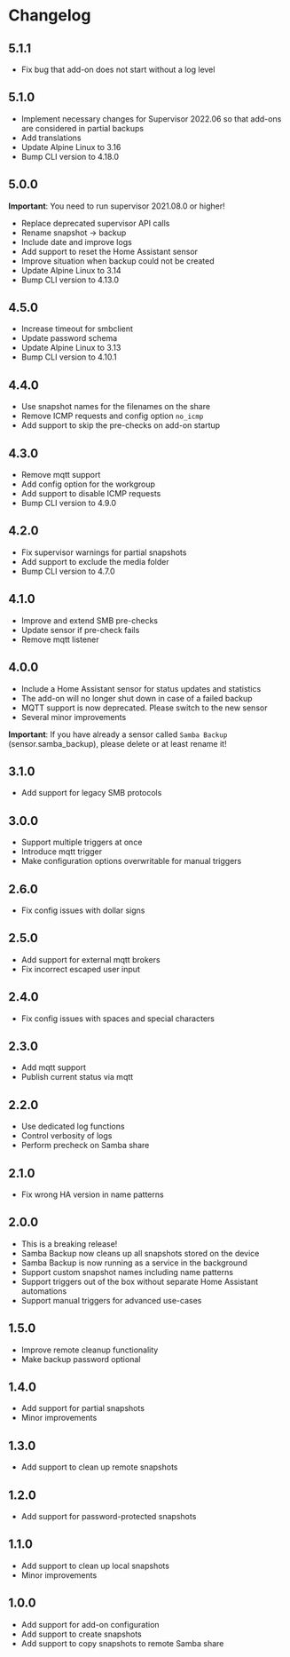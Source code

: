 # Changelog

## 5.1.1

- Fix bug that add-on does not start without a log level

## 5.1.0

- Implement necessary changes for Supervisor 2022.06 so that add-ons are considered in partial backups
- Add translations
- Update Alpine Linux to 3.16
- Bump CLI version to 4.18.0

## 5.0.0

**Important**: You need to run supervisor 2021.08.0 or higher!

- Replace deprecated supervisor API calls
- Rename snapshot -> backup
- Include date and improve logs
- Add support to reset the Home Assistant sensor
- Improve situation when backup could not be created
- Update Alpine Linux to 3.14
- Bump CLI version to 4.13.0

## 4.5.0

- Increase timeout for smbclient
- Update password schema
- Update Alpine Linux to 3.13
- Bump CLI version to 4.10.1

## 4.4.0

- Use snapshot names for the filenames on the share
- Remove ICMP requests and config option `no_icmp`
- Add support to skip the pre-checks on add-on startup

## 4.3.0

- Remove mqtt support
- Add config option for the workgroup
- Add support to disable ICMP requests
- Bump CLI version to 4.9.0

## 4.2.0

- Fix supervisor warnings for partial snapshots
- Add support to exclude the media folder
- Bump CLI version to 4.7.0

## 4.1.0

- Improve and extend SMB pre-checks
- Update sensor if pre-check fails
- Remove mqtt listener

## 4.0.0

- Include a Home Assistant sensor for status updates and statistics
- The add-on will no longer shut down in case of a failed backup
- MQTT support is now deprecated. Please switch to the new sensor
- Several minor improvements

**Important**: If you have already a sensor called `Samba Backup` (sensor.samba_backup), please delete or at least rename it!

## 3.1.0

- Add support for legacy SMB protocols

## 3.0.0

- Support multiple triggers at once
- Introduce mqtt trigger
- Make configuration options overwritable for manual triggers

## 2.6.0

- Fix config issues with dollar signs

## 2.5.0

- Add support for external mqtt brokers
- Fix incorrect escaped user input

## 2.4.0

- Fix config issues with spaces and special characters

## 2.3.0

- Add mqtt support
- Publish current status via mqtt

## 2.2.0

- Use dedicated log functions
- Control verbosity of logs
- Perform precheck on Samba share

## 2.1.0

- Fix wrong HA version in name patterns

## 2.0.0

- This is a breaking release!
- Samba Backup now cleans up all snapshots stored on the device
- Samba Backup is now running as a service in the background
- Support custom snapshot names including name patterns
- Support triggers out of the box without separate Home Assistant automations
- Support manual triggers for advanced use-cases

## 1.5.0

- Improve remote cleanup functionality
- Make backup password optional

## 1.4.0

- Add support for partial snapshots
- Minor improvements

## 1.3.0

- Add support to clean up remote snapshots

## 1.2.0

- Add support for password-protected snapshots

## 1.1.0

- Add support to clean up local snapshots
- Minor improvements

## 1.0.0

- Add support for add-on configuration
- Add support to create snapshots
- Add support to copy snapshots to remote Samba share

